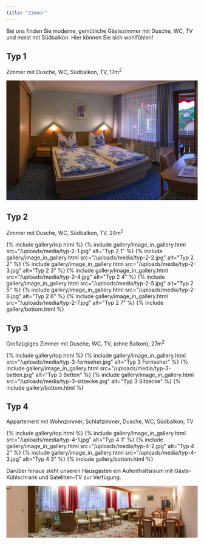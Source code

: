 ```yaml
---
title: "Zimmer"
---
```


Bei uns finden Sie moderne, gemütliche Gästezimmer mit Dusche, WC, TV
und meist mit Südbalkon: Hier können Sie sich wohlfühlen!

## Typ 1

Zimmer mit Dusche, WC, Südbalkon, TV, 17m<sup>2</sup>

![Typ 1 Betten](/uploads/media/typ-1-betten-neu.jpg)

## Typ 2

Zimmer mit Dusche, WC, Südbalkon, TV, 24m<sup>2</sup>

{% include gallery/top.html %}
{% include gallery/image_in_gallery.html                                     src="/uploads/media/typ-2-1.jpg"
    alt="Typ 2 1"
%}
{% include gallery/image_in_gallery.html                                     src="/uploads/media/typ-2-2.jpg"
    alt="Typ 2 2"
%}
{% include gallery/image_in_gallery.html                                     src="/uploads/media/typ-2-3.jpg"
    alt="Typ 2 3"
%}
{% include gallery/image_in_gallery.html                                     src="/uploads/media/typ-2-4.jpg"
    alt="Typ 2 4"
%}
{% include gallery/image_in_gallery.html                                     src="/uploads/media/typ-2-5.jpg"
    alt="Typ 2 5"
%}
{% include gallery/image_in_gallery.html                                     src="/uploads/media/typ-2-6.jpg"
    alt="Typ 2 6"
%}
{% include gallery/image_in_gallery.html                                     src="/uploads/media/typ-2-7.jpg"
    alt="Typ 2 7"
%}
{% include gallery/bottom.html %}

## Typ 3

Großzügiges Zimmer mit Dusche, WC, TV, (ohne Balkon), 27m<sup>2</sup>

{% include gallery/top.html %}
{% include gallery/image_in_gallery.html                                     src="/uploads/media/typ-3-fernseher.jpg"
    alt="Typ 3 Fernseher"
%}
{% include gallery/image_in_gallery.html                                     src="/uploads/media/typ-3-betten.jpg"
    alt="Typ 3 Betten"
%}
{% include gallery/image_in_gallery.html                                     src="/uploads/media/typ-3-sitzecke.jpg"
    alt="Typ 3 Sitzecke"
%}
{% include gallery/bottom.html %}

## Typ 4

Appartement mit Wohnzimmer, Schlafzimmer, Dusche, WC, Südbalkon, TV

{% include gallery/top.html %}
{% include gallery/image_in_gallery.html                                     src="/uploads/media/typ-4-1.jpg"
    alt="Typ 4 1"
%}
{% include gallery/image_in_gallery.html                                     src="/uploads/media/typ-4-2.jpg"
    alt="Typ 4 2"
%}
{% include gallery/image_in_gallery.html                                     src="/uploads/media/typ-4-3.jpg"
    alt="Typ 4 3"
%}
{% include gallery/bottom.html %}

Darüber hinaus steht unseren Hausgästen ein Aufenthaltsraum mit Gäste-Kühlschrank und Satelliten-TV zur Verfügung.

![Aufenthaltsraum](/uploads/media/pension-banner-neu.jpg)
